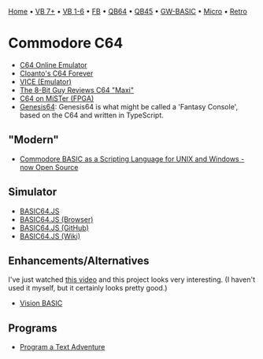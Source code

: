 [Home](https://gotbasic.com) • [VB 7+](vb.md) • [VB 1-6](vb6.md) • [FB](freebasic.md) • [QB64](qb64.md) • [QB45](qb.md) • [GW-BASIC](gw-basic.md) • [Micro](micro.md) • [Retro](retro.md)

# Commodore C64

- [C64 Online Emulator](https://c64online.com/c64-online-emulator/)
- [Cloanto's C64 Forever](https://www.c64forever.com/)
- [VICE (Emulator)](https://vice-emu.sourceforge.io/)
- [The 8-Bit Guy Reviews C64 "Maxi"](https://youtu.be/kxx2F4ffmeE)
- [C64 on MiSTer (FPGA)](https://github.com/MiSTer-devel/C64_MiSTer)
- [Genesis64](https://genesis64.ngfx.de/): Genesis64 is what might be called a 'Fantasy Console', based on the C64 and written in TypeScript.

## "Modern"

- [Commodore BASIC as a Scripting Language for UNIX and Windows - now Open Source](https://www.pagetable.com/?p=48)

## Simulator

- [BASIC64.JS](https://joystickandcursorkeys.github.io/basic64-js/)
- [BASIC64.JS (Browser)](https://joystickandcursorkeys.github.io/basic64-js/emulator/index.html)
- [BASIC64.JS (GitHub)](https://github.com/JoystickAndCursorKeys/basic64-js)
- [BASIC64.JS (Wiki)](https://github.com/JoystickAndCursorKeys/basic64-js/wiki)

## Enhancements/Alternatives

I've just watched [this video](https://youtu.be/ROR1NQE-2DY) and this project looks very interesting. (I haven't used it myself, but it certainly looks pretty good.)

- [Vision BASIC](https://visionbasic.net/)

## Programs

- [Program a Text Adventure](https://www.c64brain.com/basic-programming/basic-text-adventures/)
